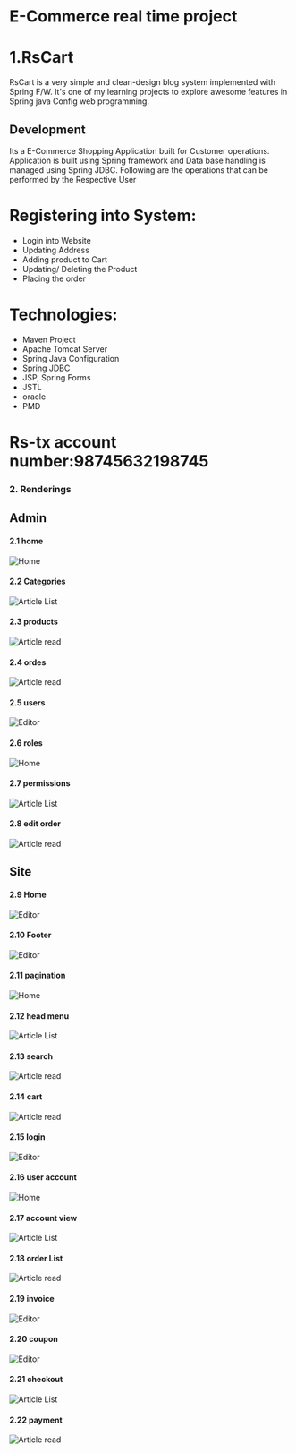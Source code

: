 # E-Commerce real time project
1.RsCart
======
RsCart is a very simple and clean-design blog system implemented with Spring F/W.
It's one of my learning projects to explore awesome features in Spring java Config web programming.
## Development
Its a E-Commerce Shopping Application built for Customer operations. Application is built using Spring framework and Data base handling is managed using Spring JDBC.
Following are the operations that can be performed by the Respective User
# Registering into System:
 - Login into Website
 - Updating Address
 - Adding product to Cart
 - Updating/ Deleting the Product
 - Placing the order 
# Technologies:
 - Maven Project
 - Apache Tomcat Server
 - Spring Java Configuration
 - Spring JDBC
 - JSP, Spring Forms
 - JSTL
 - oracle
 - PMD
# Rs-tx account number:98745632198745

### 2. Renderings
## Admin
#### 2.1 home
![Home](screenshots/Admin1.png)

#### 2.2 Categories
![Article List](screenshots/Admin2.png)


#### 2.3 products
![Article read](screenshots/Admin3.png)


#### 2.4 ordes
![Article read](screenshots/Admin4.png)


#### 2.5 users
![Editor](screenshots/Admin5.png)

#### 2.6 roles
![Home](screenshots/Admin6.png)

#### 2.7 permissions
![Article List](screenshots/Admin7.png)


#### 2.8 edit order
![Article read](screenshots/Admin8.png)
## Site

#### 2.9 Home
![Editor](screenshots/site1.png)


#### 2.10 Footer
![Editor](screenshots/site2.png)

#### 2.11 pagination
![Home](screenshots/site3.png)

#### 2.12 head menu
![Article List](screenshots/site4.png)


#### 2.13 search
![Article read](screenshots/site5.png)


#### 2.14 cart
![Article read](screenshots/site6.png)

#### 2.15 login
![Editor](screenshots/site7.png)

#### 2.16 user account
![Home](screenshots/site8.png)

#### 2.17 account view
![Article List](screenshots/site9.png)


#### 2.18 order List
![Article read](screenshots/site10.png)


#### 2.19 invoice
![Editor](screenshots/site11.png)


#### 2.20 coupon
![Editor](screenshots/site12.png)

#### 2.21 checkout
![Article List](screenshots/site13.png)


#### 2.22 payment
![Article read](screenshots/site14.png)